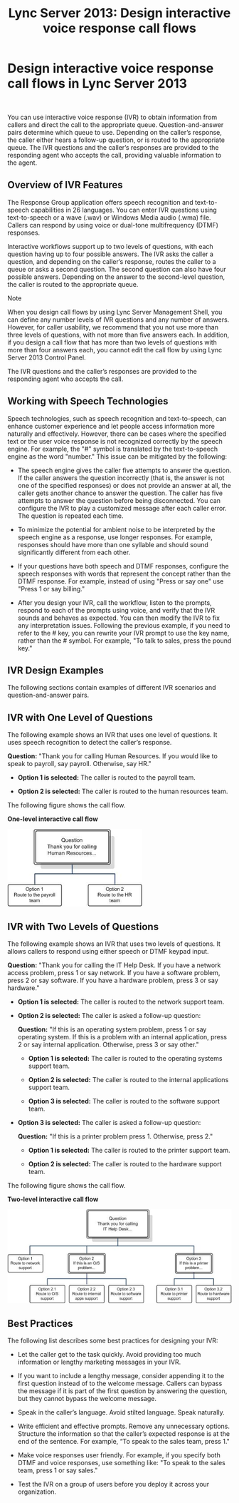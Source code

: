 ﻿---
title: 'Lync Server 2013: Design interactive voice response call flows'
TOCTitle: Design interactive voice response call flows
ms:assetid: f3477f0a-3ad5-4b13-a73c-046aa451db19
ms:mtpsurl: https://technet.microsoft.com/en-us/library/Gg413020(v=OCS.15)
ms:contentKeyID: 48185826
ms.date: 07/23/2014
mtps_version: v=OCS.15
---

# Design interactive voice response call flows in Lync Server 2013

 


You can use interactive voice response (IVR) to obtain information from callers and direct the call to the appropriate queue. Question-and-answer pairs determine which queue to use. Depending on the caller’s response, the caller either hears a follow-up question, or is routed to the appropriate queue. The IVR questions and the caller’s responses are provided to the responding agent who accepts the call, providing valuable information to the agent.

## Overview of IVR Features

The Response Group application offers speech recognition and text-to-speech capabilities in 26 languages. You can enter IVR questions using text-to-speech or a wave (.wav) or Windows Media audio (.wma) file. Callers can respond by using voice or dual-tone multifrequency (DTMF) responses.

Interactive workflows support up to two levels of questions, with each question having up to four possible answers. The IVR asks the caller a question, and depending on the caller’s response, routes the caller to a queue or asks a second question. The second question can also have four possible answers. Depending on the answer to the second-level question, the caller is routed to the appropriate queue.


> [!NOTE]
> When you design call flows by using Lync Server Management Shell, you can define any number levels of IVR questions and any number of answers. However, for caller usability, we recommend that you not use more than three levels of questions, with not more than five answers each. In addition, if you design a call flow that has more than two levels of questions with more than four answers each, you cannot edit the call flow by using Lync Server 2013 Control Panel.



The IVR questions and the caller’s responses are provided to the responding agent who accepts the call.

## Working with Speech Technologies

Speech technologies, such as speech recognition and text-to-speech, can enhance customer experience and let people access information more naturally and effectively. However, there can be cases where the specified text or the user voice response is not recognized correctly by the speech engine. For example, the "\#" symbol is translated by the text-to-speech engine as the word "number." This issue can be mitigated by the following:

  - The speech engine gives the caller five attempts to answer the question. If the caller answers the question incorrectly (that is, the answer is not one of the specified responses) or does not provide an answer at all, the caller gets another chance to answer the question. The caller has five attempts to answer the question before being disconnected. You can configure the IVR to play a customized message after each caller error. The question is repeated each time.

  - To minimize the potential for ambient noise to be interpreted by the speech engine as a response, use longer responses. For example, responses should have more than one syllable and should sound significantly different from each other.

  - If your questions have both speech and DTMF responses, configure the speech responses with words that represent the concept rather than the DTMF response. For example, instead of using "Press or say one" use "Press 1 or say billing."

  - After you design your IVR, call the workflow, listen to the prompts, respond to each of the prompts using voice, and verify that the IVR sounds and behaves as expected. You can then modify the IVR to fix any interpretation issues. Following the previous example, if you need to refer to the \# key, you can rewrite your IVR prompt to use the key name, rather than the \# symbol. For example, "To talk to sales, press the pound key."

## IVR Design Examples

The following sections contain examples of different IVR scenarios and question-and-answer pairs.

## IVR with One Level of Questions

The following example shows an IVR that uses one level of questions. It uses speech recognition to detect the caller’s response.

**Question:** "Thank you for calling Human Resources. If you would like to speak to payroll, say payroll. Otherwise, say HR."

  - **Option 1 is selected:** The caller is routed to the payroll team.

  - **Option 2 is selected:** The caller is routed to the human resources team.

The following figure shows the call flow.

**One-level interactive call flow**

![Design Call Flows by Using Interactive Voice Respo](images/Gg413020.4820a9f7-b5b0-4831-b972-baae0c015ec1(OCS.15).jpg "Design Call Flows by Using Interactive Voice Respo")

## IVR with Two Levels of Questions

The following example shows an IVR that uses two levels of questions. It allows callers to respond using either speech or DTMF keypad input.

**Question:** "Thank you for calling the IT Help Desk. If you have a network access problem, press 1 or say network. If you have a software problem, press 2 or say software. If you have a hardware problem, press 3 or say hardware."

  - **Option 1 is selected:** The caller is routed to the network support team.

  - **Option 2 is selected:** The caller is asked a follow-up question:
    
    **Question:** "If this is an operating system problem, press 1 or say operating system. If this is a problem with an internal application, press 2 or say internal application. Otherwise, press 3 or say other."
    
      - **Option 1 is selected:** The caller is routed to the operating systems support team.
    
      - **Option 2 is selected:** The caller is routed to the internal applications support team.
    
      - **Option 3 is selected:** The caller is routed to the software support team.

  - **Option 3 is selected:** The caller is asked a follow-up question:
    
    **Question:** "If this is a printer problem press 1. Otherwise, press 2."
    
      - **Option 1 is selected:** The caller is routed to the printer support team.
    
      - **Option 2 is selected:** The caller is routed to the hardware support team.

The following figure shows the call flow.

**Two-level interactive call flow**

![Design Call Flows by Using Interactive Voice Respo](images/Gg413020.a5b62083-312d-4419-898b-d1a225a5379f(OCS.15).jpg "Design Call Flows by Using Interactive Voice Respo")

## Best Practices

The following list describes some best practices for designing your IVR:

  - Let the caller get to the task quickly. Avoid providing too much information or lengthy marketing messages in your IVR.

  - If you want to include a lengthy message, consider appending it to the first question instead of to the welcome message. Callers can bypass the message if it is part of the first question by answering the question, but they cannot bypass the welcome message.

  - Speak in the caller’s language. Avoid stilted language. Speak naturally.

  - Write efficient and effective prompts. Remove any unnecessary options. Structure the information so that the caller’s expected response is at the end of the sentence. For example, “To speak to the sales team, press 1."

  - Make voice responses user friendly. For example, if you specify both DTMF and voice responses, use something like: "To speak to the sales team, press 1 or say sales."

  - Test the IVR on a group of users before you deploy it across your organization.

